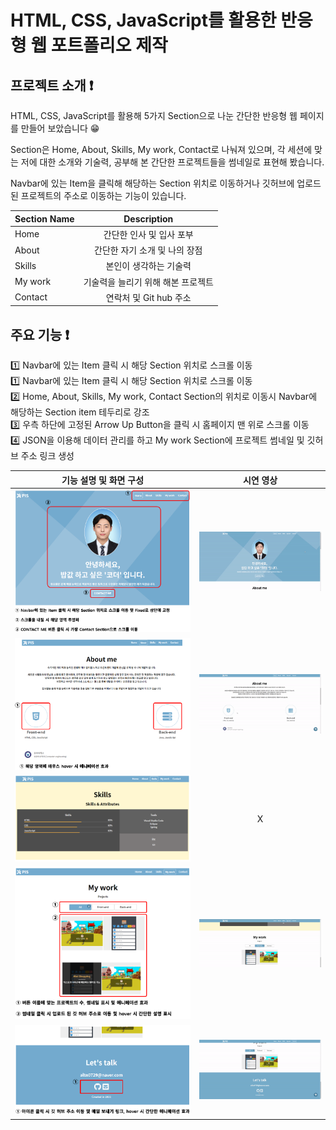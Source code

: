 # HTML, CSS, JavaScript를 활용한 반응형 웹 포트폴리오 제작

## 프로젝트 소개 ❗

HTML, CSS, JavaScript를 활용해 5가지 Section으로 나눈 간단한 반응형 웹 페이지를 만들어 보았습니다 😁<br>

Section은 Home, About, Skills, My work, Contact로 나눠져 있으며, 각 세션에 맞는 저에 대한 소개와 기술력, 공부해 본 간단한 프로젝트들을 썸네일로 표현해 봤습니다.<br>

Navbar에 있는 Item을 클릭해 해당하는 Section 위치로 이동하거나 깃허브에 업로드 된 프로젝트의 주소로 이동하는 기능이 있습니다.<br>

| Section Name |            Description             |
| :----------- | :--------------------------------: |
| Home         |      간단한 인사 및 입사 포부      |
| About        |   간단한 자기 소개 및 나의 장점    |
| Skills       |       본인이 생각하는 기술력       |
| My work      | 기술력을 늘리기 위해 해본 프로젝트 |
| Contact      |       연락처 및 Git hub 주소       |

## 주요 기능 ❗

1️⃣ Navbar에 있는 Item 클릭 시 해당 Section 위치로 스크롤 이동 <br>
1️⃣ Navbar에 있는 Item 클릭 시 해당 Section 위치로 스크롤 이동<br>
2️⃣ Home, About, Skills, My work, Contact Section의 위치로 이동시 Navbar에 해당하는 Section item 테두리로 강조<br>
3️⃣ 우측 하단에 고정된 Arrow Up Button을 클릭 시 홈페이지 맨 위로 스크롤 이동<br>
4️⃣ JSON을 이용해 데이터 관리를 하고 My work Section에 프로젝트 썸네일 및 깃허브 주소 링크 생성<br>

| 기능 설명 및 화면 구성                              |                    시연 영상                    |
| --------------------------------------------------- | :---------------------------------------------: |
| ![alt Home](/img/readme/Home-description.PNG)       |    ![alt Home-gif](/img/readme/home-gif.gif)    |
| ![alt About](/img/readme/About-description.PNG)     |   ![alt About-gif](/img/readme/about-gif.gif)   |
| ![alt Skills](/img/readme/Skills-description.PNG)   |                        X                        |
| ![alt Work](/img/readme/Work-description.PNG)       |    ![alt Work-gif](/img/readme/work-gif.gif)    |
| ![alt Contact](/img/readme/contact-description.PNG) | ![alt Contact-gif](/img/readme/contact-gif.gif) |
